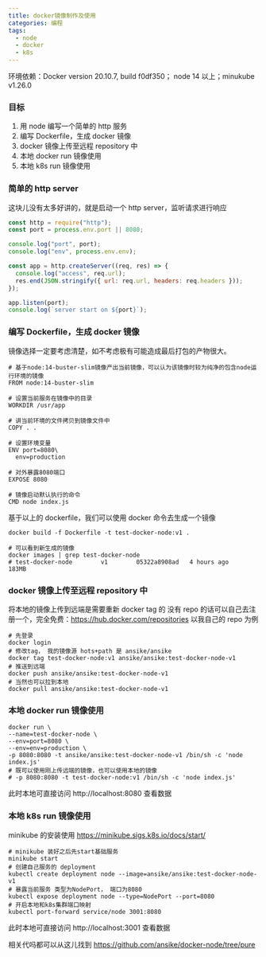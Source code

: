 ```yaml
---
title: docker镜像制作及使用
categories: 编程
tags:
  - node
  - docker
  - k8s
---
```


环境依赖：Docker version 20.10.7, build f0df350； node 14 以上；minukube v1.26.0

### 目标

1. 用 node 编写一个简单的 http 服务
2. 编写 Dockerfile，生成 docker 镜像
3. docker 镜像上传至远程 repository 中
4. 本地 docker run 镜像使用
5. 本地 k8s run 镜像使用

### 简单的 http server

这块儿没有太多好讲的，就是启动一个 http server，监听请求进行响应

```javascript
const http = require("http");
const port = process.env.port || 8080;

console.log("port", port);
console.log("env", process.env.env);

const app = http.createServer((req, res) => {
  console.log("access", req.url);
  res.end(JSON.stringify({ url: req.url, headers: req.headers }));
});

app.listen(port);
console.log(`server start on ${port}`);
```

### 编写 Dockerfile，生成 docker 镜像

镜像选择一定要考虑清楚，如不考虑极有可能造成最后打包的产物很大。

```
# 基于node:14-buster-slim镜像产出当前镜像，可以认为该镜像时较为纯净的包含node运行环境的镜像
FROM node:14-buster-slim

# 设置当前服务在镜像中的目录
WORKDIR /usr/app

# 讲当前环境的文件拷贝到镜像文件中
COPY . .

# 设置环境变量
ENV port=8080\
  env=production

# 对外暴露8080端口
EXPOSE 8080

# 镜像启动默认执行的命令
CMD node index.js
```

基于以上的 dockerfile，我们可以使用 docker 命令去生成一个镜像

```shell
docker build -f Dockerfile -t test-docker-node:v1 .

# 可以看到新生成的镜像
docker images | grep test-docker-node
# test-docker-node        v1        05322a8908ad   4 hours ago     183MB
```

### docker 镜像上传至远程 repository 中

将本地的镜像上传到远端是需要重新 docker tag 的
没有 repo 的话可以自己去注册一个，完全免费：https://hub.docker.com/repositories
以我自己的 repo 为例

```shell
# 先登录
docker login
# 修改tag， 我的镜像源 hots+path 是 ansike/ansike
docker tag test-docker-node:v1 ansike/ansike:test-docker-node-v1
# 推送到远端
docker push ansike/ansike:test-docker-node-v1
# 当然也可以拉到本地
docker pull ansike/ansike:test-docker-node-v1
```

### 本地 docker run 镜像使用

```shell
docker run \
--name=test-docker-node \
--env=port=8080 \
--env=env=production \
-p 8080:8080 -t ansike/ansike:test-docker-node-v1 /bin/sh -c 'node index.js'
# 既可以使用刚上传远端的镜像，也可以使用本地的镜像
# -p 8080:8080 -t test-docker-node:v1 /bin/sh -c 'node index.js'
```

此时本地可直接访问 http://localhost:8080 查看数据

### 本地 k8s run 镜像使用

minikube 的安装使用 https://minikube.sigs.k8s.io/docs/start/

```shell
# minikube 装好之后先start基础服务
minikube start
# 创建自己服务的 deployment
kubectl create deployment node --image=ansike/ansike:test-docker-node-v1
# 暴露当前服务 类型为NodePort， 端口为8080
kubectl expose deployment node --type=NodePort --port=8080
# 开启本地和k8s集群端口映射
kubectl port-forward service/node 3001:8080
```

此时本地可直接访问 http://localhost:3001 查看数据

相关代吗都可以从这儿找到 https://github.com/ansike/docker-node/tree/pure

